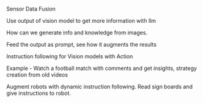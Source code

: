 Sensor Data Fusion

Use output of vision model to get more information with llm

How can we generate info and knowledge from images.

Feed the output as prompt, see how it augments the results

Instruction following for Vision models with Action

Example - Watch a football match with comments and get insights, strategy creation from old videos

Augment robots with dynamic instruction following.
Read sign boards and give instructions to robot.
